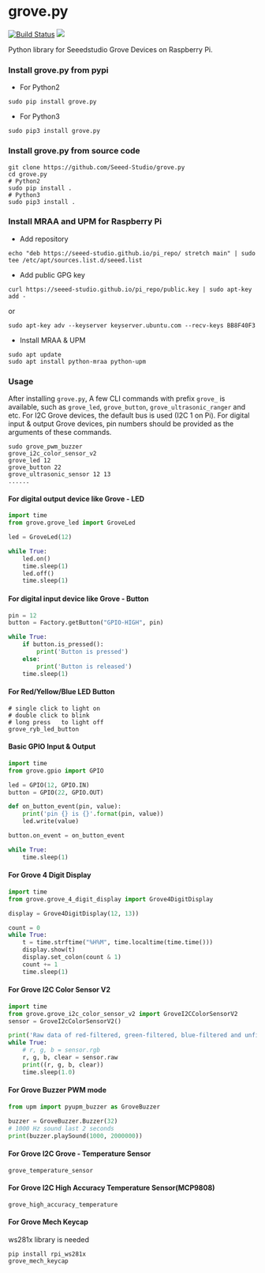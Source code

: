 grove.py
========

[![Build Status](https://travis-ci.org/Seeed-Studio/grove.py.svg?branch=master)](https://travis-ci.org/Seeed-Studio/grove.py)
[![](https://img.shields.io/pypi/v/grove.py.svg)](https://pypi.python.org/pypi/grove.py)

Python library for Seeedstudio Grove Devices on Raspberry Pi.



### Install grove.py from pypi 
- For Python2
```shell
sudo pip install grove.py
```

- For Python3
```shell
sudo pip3 install grove.py
```
### Install grove.py from source code

```shell
git clone https://github.com/Seeed-Studio/grove.py
cd grove.py
# Python2
sudo pip install .
# Python3
sudo pip3 install .
```

### Install MRAA and UPM for Raspberry Pi

- Add repository
```
echo "deb https://seeed-studio.github.io/pi_repo/ stretch main" | sudo tee /etc/apt/sources.list.d/seeed.list
```

- Add public GPG key
```
curl https://seeed-studio.github.io/pi_repo/public.key | sudo apt-key add -
```
or
```
sudo apt-key adv --keyserver keyserver.ubuntu.com --recv-keys BB8F40F3
```


- Install MRAA & UPM
```
sudo apt update
sudo apt install python-mraa python-upm
```

### Usage
After installing `grove.py`, A few CLI commands with prefix `grove_` is available, such as `grove_led`, `grove_button`, `grove_ultrasonic_ranger` and etc. For I2C Grove devices, the default bus is used (I2C 1 on Pi). For digital input & output Grove devices, pin numbers should be provided as the arguments of these commands.

```shell
sudo grove_pwm_buzzer
grove_i2c_color_sensor_v2
grove_led 12
grove_button 22
grove_ultrasonic_sensor 12 13
......
```

#### For digital output device like Grove - LED
```python
import time
from grove.grove_led import GroveLed

led = GroveLed(12)

while True:
    led.on()
    time.sleep(1)
    led.off()
    time.sleep(1)
```

#### For digital input device like Grove - Button
```python
pin = 12
button = Factory.getButton("GPIO-HIGH", pin)

while True:
    if button.is_pressed():
        print('Button is pressed')
    else:
        print('Button is released')
    time.sleep(1)
```

#### For Red/Yellow/Blue LED Button
```shell
# single click to light on
# double click to blink
# long press   to light off
grove_ryb_led_button
```

#### Basic GPIO Input & Output
```python
import time
from grove.gpio import GPIO

led = GPIO(12, GPIO.IN)
button = GPIO(22, GPIO.OUT)

def on_button_event(pin, value):
    print('pin {} is {}'.format(pin, value))
    led.write(value)

button.on_event = on_button_event

while True:
    time.sleep(1)

```

#### For Grove 4 Digit Display
```python
import time
from grove.grove_4_digit_display import Grove4DigitDisplay

display = Grove4DigitDisplay(12, 13))

count = 0
while True:
    t = time.strftime("%H%M", time.localtime(time.time()))
    display.show(t)
    display.set_colon(count & 1)
    count += 1
    time.sleep(1)
```

#### For Grove I2C Color Sensor V2
```python
import time
from grove.grove_i2c_color_sensor_v2 import GroveI2CColorSensorV2
sensor = GroveI2cColorSensorV2()

print('Raw data of red-filtered, green-filtered, blue-filtered and unfiltered photodiodes')
while True:
    # r, g, b = sensor.rgb
    r, g, b, clear = sensor.raw
    print((r, g, b, clear))
    time.sleep(1.0)
```

#### For Grove Buzzer PWM mode
```python
from upm import pyupm_buzzer as GroveBuzzer

buzzer = GroveBuzzer.Buzzer(32)
# 1000 Hz sound last 2 seconds
print(buzzer.playSound(1000, 2000000))
```

#### For Grove I2C Grove - Temperature Sensor
```shell
grove_temperature_sensor
```

#### For Grove I2C High Accuracy Temperature Sensor(MCP9808)
```shell
grove_high_accuracy_temperature
```

#### For Grove Mech Keycap
ws281x library is needed
```shell
pip install rpi_ws281x
grove_mech_keycap
```

